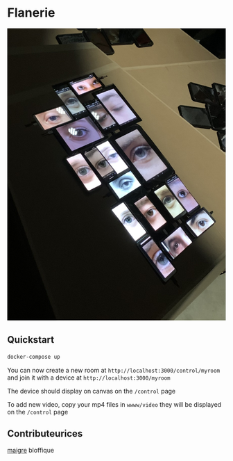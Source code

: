 # Flanerie
![Plusieurs smartphones et tablettes sonr accolés les uns au autres, sur chaque écran des vidéo d'oeils son diffusés](media/IMG_7490.jpeg)


## Quickstart

```bash
docker-compose up
```
You can now create a new room at `http://localhost:3000/control/myroom` and join it with a device at `http://localhost:3000/myroom`

The device should display on canvas on the `/control` page

To add new video, copy your mp4 files in `wwww/video` they will be displayed on the `/control` page


## Contributeurices
[maigre](https://github.com/maigre) 
bloffique
